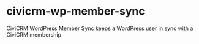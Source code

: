 civicrm-wp-member-sync
======================

CiviCRM WordPress Member Sync keeps a WordPress user in sync with a CiviCRM membership
